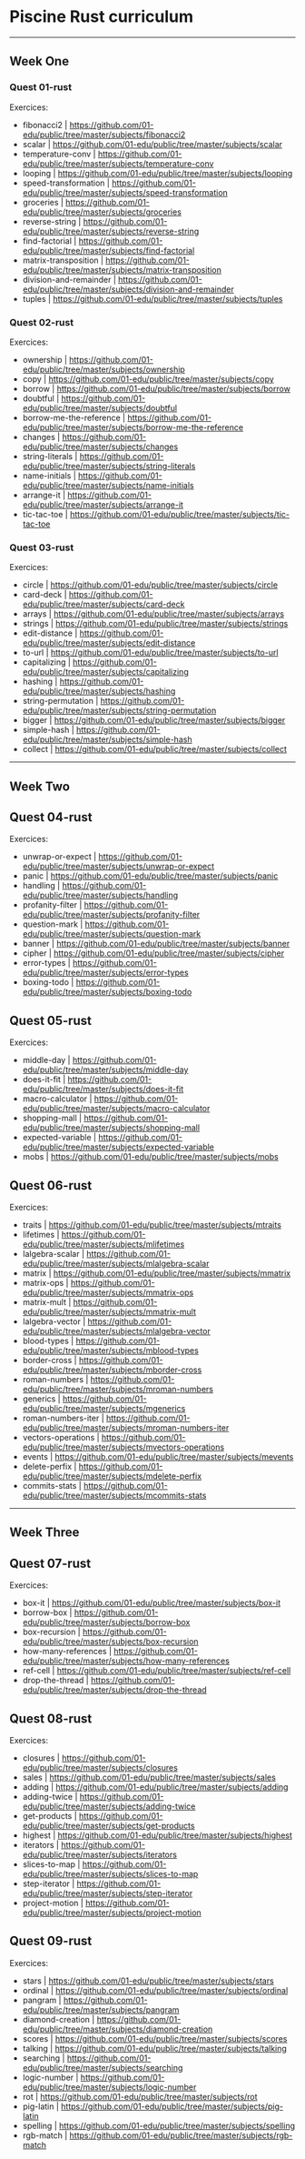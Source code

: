 # Piscine Rust curriculum

---

## Week One

### Quest 01-rust

Exercices:

- fibonacci2 | https://github.com/01-edu/public/tree/master/subjects/fibonacci2
- scalar | https://github.com/01-edu/public/tree/master/subjects/scalar
- temperature-conv | https://github.com/01-edu/public/tree/master/subjects/temperature-conv
- looping | https://github.com/01-edu/public/tree/master/subjects/looping
- speed-transformation | https://github.com/01-edu/public/tree/master/subjects/speed-transformation
- groceries | https://github.com/01-edu/public/tree/master/subjects/groceries
- reverse-string | https://github.com/01-edu/public/tree/master/subjects/reverse-string
- find-factorial | https://github.com/01-edu/public/tree/master/subjects/find-factorial
- matrix-transposition | https://github.com/01-edu/public/tree/master/subjects/matrix-transposition
- division-and-remainder | https://github.com/01-edu/public/tree/master/subjects/division-and-remainder
- tuples | https://github.com/01-edu/public/tree/master/subjects/tuples

### Quest 02-rust

Exercices:

- ownership | https://github.com/01-edu/public/tree/master/subjects/ownership
- copy | https://github.com/01-edu/public/tree/master/subjects/copy
- borrow | https://github.com/01-edu/public/tree/master/subjects/borrow
- doubtful | https://github.com/01-edu/public/tree/master/subjects/doubtful
- borrow-me-the-reference | https://github.com/01-edu/public/tree/master/subjects/borrow-me-the-reference
- changes | https://github.com/01-edu/public/tree/master/subjects/changes
- string-literals | https://github.com/01-edu/public/tree/master/subjects/string-literals
- name-initials | https://github.com/01-edu/public/tree/master/subjects/name-initials
- arrange-it | https://github.com/01-edu/public/tree/master/subjects/arrange-it
- tic-tac-toe | https://github.com/01-edu/public/tree/master/subjects/tic-tac-toe

### Quest 03-rust

Exercices:

- circle | https://github.com/01-edu/public/tree/master/subjects/circle
- card-deck | https://github.com/01-edu/public/tree/master/subjects/card-deck
- arrays | https://github.com/01-edu/public/tree/master/subjects/arrays
- strings | https://github.com/01-edu/public/tree/master/subjects/strings
- edit-distance | https://github.com/01-edu/public/tree/master/subjects/edit-distance
- to-url | https://github.com/01-edu/public/tree/master/subjects/to-url
- capitalizing | https://github.com/01-edu/public/tree/master/subjects/capitalizing
- hashing | https://github.com/01-edu/public/tree/master/subjects/hashing
- string-permutation | https://github.com/01-edu/public/tree/master/subjects/string-permutation
- bigger | https://github.com/01-edu/public/tree/master/subjects/bigger
- simple-hash | https://github.com/01-edu/public/tree/master/subjects/simple-hash
- collect | https://github.com/01-edu/public/tree/master/subjects/collect

---

## Week Two

## Quest 04-rust

Exercices:

- unwrap-or-expect | https://github.com/01-edu/public/tree/master/subjects/unwrap-or-expect
- panic | https://github.com/01-edu/public/tree/master/subjects/panic
- handling | https://github.com/01-edu/public/tree/master/subjects/handling
- profanity-filter | https://github.com/01-edu/public/tree/master/subjects/profanity-filter
- question-mark | https://github.com/01-edu/public/tree/master/subjects/question-mark
- banner | https://github.com/01-edu/public/tree/master/subjects/banner
- cipher | https://github.com/01-edu/public/tree/master/subjects/cipher
- error-types | https://github.com/01-edu/public/tree/master/subjects/error-types
- boxing-todo | https://github.com/01-edu/public/tree/master/subjects/boxing-todo

## Quest 05-rust

Exercices:

- middle-day | https://github.com/01-edu/public/tree/master/subjects/middle-day
- does-it-fit | https://github.com/01-edu/public/tree/master/subjects/does-it-fit
- macro-calculator | https://github.com/01-edu/public/tree/master/subjects/macro-calculator
- shopping-mall | https://github.com/01-edu/public/tree/master/subjects/shopping-mall
- expected-variable | https://github.com/01-edu/public/tree/master/subjects/expected-variable
- mobs | https://github.com/01-edu/public/tree/master/subjects/mobs

## Quest 06-rust

Exercices:

- traits | https://github.com/01-edu/public/tree/master/subjects/mtraits
- lifetimes | https://github.com/01-edu/public/tree/master/subjects/mlifetimes
- lalgebra-scalar | https://github.com/01-edu/public/tree/master/subjects/mlalgebra-scalar
- matrix | https://github.com/01-edu/public/tree/master/subjects/mmatrix
- matrix-ops | https://github.com/01-edu/public/tree/master/subjects/mmatrix-ops
- matrix-mult | https://github.com/01-edu/public/tree/master/subjects/mmatrix-mult
- lalgebra-vector | https://github.com/01-edu/public/tree/master/subjects/mlalgebra-vector
- blood-types | https://github.com/01-edu/public/tree/master/subjects/mblood-types
- border-cross | https://github.com/01-edu/public/tree/master/subjects/mborder-cross
- roman-numbers | https://github.com/01-edu/public/tree/master/subjects/mroman-numbers
- generics | https://github.com/01-edu/public/tree/master/subjects/mgenerics
- roman-numbers-iter | https://github.com/01-edu/public/tree/master/subjects/mroman-numbers-iter
- vectors-operations | https://github.com/01-edu/public/tree/master/subjects/mvectors-operations
- events | https://github.com/01-edu/public/tree/master/subjects/mevents
- delete-perfix | https://github.com/01-edu/public/tree/master/subjects/mdelete-perfix
- commits-stats | https://github.com/01-edu/public/tree/master/subjects/mcommits-stats

---

## Week Three

## Quest 07-rust

Exercices:

- box-it | https://github.com/01-edu/public/tree/master/subjects/box-it
- borrow-box | https://github.com/01-edu/public/tree/master/subjects/borrow-box
- box-recursion | https://github.com/01-edu/public/tree/master/subjects/box-recursion
- how-many-references | https://github.com/01-edu/public/tree/master/subjects/how-many-references
- ref-cell | https://github.com/01-edu/public/tree/master/subjects/ref-cell
- drop-the-thread | https://github.com/01-edu/public/tree/master/subjects/drop-the-thread

## Quest 08-rust

Exercices:

- closures | https://github.com/01-edu/public/tree/master/subjects/closures
- sales | https://github.com/01-edu/public/tree/master/subjects/sales
- adding | https://github.com/01-edu/public/tree/master/subjects/adding
- adding-twice | https://github.com/01-edu/public/tree/master/subjects/adding-twice
- get-products | https://github.com/01-edu/public/tree/master/subjects/get-products
- highest | https://github.com/01-edu/public/tree/master/subjects/highest
- iterators | https://github.com/01-edu/public/tree/master/subjects/iterators
- slices-to-map | https://github.com/01-edu/public/tree/master/subjects/slices-to-map
- step-iterator | https://github.com/01-edu/public/tree/master/subjects/step-iterator
- project-motion | https://github.com/01-edu/public/tree/master/subjects/project-motion

## Quest 09-rust

Exercices:

- stars | https://github.com/01-edu/public/tree/master/subjects/stars
- ordinal | https://github.com/01-edu/public/tree/master/subjects/ordinal
- pangram | https://github.com/01-edu/public/tree/master/subjects/pangram
- diamond-creation | https://github.com/01-edu/public/tree/master/subjects/diamond-creation
- scores | https://github.com/01-edu/public/tree/master/subjects/scores
- talking | https://github.com/01-edu/public/tree/master/subjects/talking
- searching | https://github.com/01-edu/public/tree/master/subjects/searching
- logic-number | https://github.com/01-edu/public/tree/master/subjects/logic-number
- rot | https://github.com/01-edu/public/tree/master/subjects/rot
- pig-latin | https://github.com/01-edu/public/tree/master/subjects/pig-latin
- spelling | https://github.com/01-edu/public/tree/master/subjects/spelling
- rgb-match | https://github.com/01-edu/public/tree/master/subjects/rgb-match
